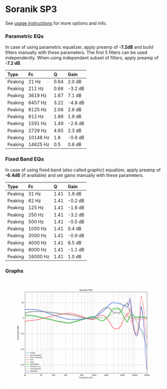 # Soranik SP3
See [usage instructions](https://github.com/jaakkopasanen/AutoEq#usage) for more options and info.

### Parametric EQs
In case of using parametric equalizer, apply preamp of **-7.2dB** and build filters manually
with these parameters. The first 5 filters can be used independently.
When using independent subset of filters, apply preamp of **-7.2 dB**.

| Type    | Fc       |    Q | Gain    |
|:--------|:---------|:-----|:--------|
| Peaking | 21 Hz    | 0.64 | 2.0 dB  |
| Peaking | 211 Hz   | 0.66 | -3.2 dB |
| Peaking | 3619 Hz  | 1.67 | 7.1 dB  |
| Peaking | 6457 Hz  | 3.22 | -4.8 dB |
| Peaking | 8125 Hz  | 2.06 | 2.6 dB  |
| Peaking | 912 Hz   | 1.88 | 1.9 dB  |
| Peaking | 1591 Hz  | 1.49 | -2.6 dB |
| Peaking | 2729 Hz  | 4.65 | 2.3 dB  |
| Peaking | 10148 Hz | 1.8  | -0.6 dB |
| Peaking | 14625 Hz | 0.5  | 0.6 dB  |

### Fixed Band EQs
In case of using fixed band (also called graphic) equalizer, apply preamp of **-6.4dB**
(if available) and set gains manually with these parameters.

| Type    | Fc       |    Q | Gain    |
|:--------|:---------|:-----|:--------|
| Peaking | 31 Hz    | 1.41 | 1.9 dB  |
| Peaking | 62 Hz    | 1.41 | -0.2 dB |
| Peaking | 125 Hz   | 1.41 | -1.6 dB |
| Peaking | 250 Hz   | 1.41 | -3.2 dB |
| Peaking | 500 Hz   | 1.41 | -0.5 dB |
| Peaking | 1000 Hz  | 1.41 | 0.4 dB  |
| Peaking | 2000 Hz  | 1.41 | -0.9 dB |
| Peaking | 4000 Hz  | 1.41 | 6.5 dB  |
| Peaking | 8000 Hz  | 1.41 | -1.1 dB |
| Peaking | 16000 Hz | 1.41 | 1.0 dB  |

### Graphs
![](./Soranik%20SP3.png)